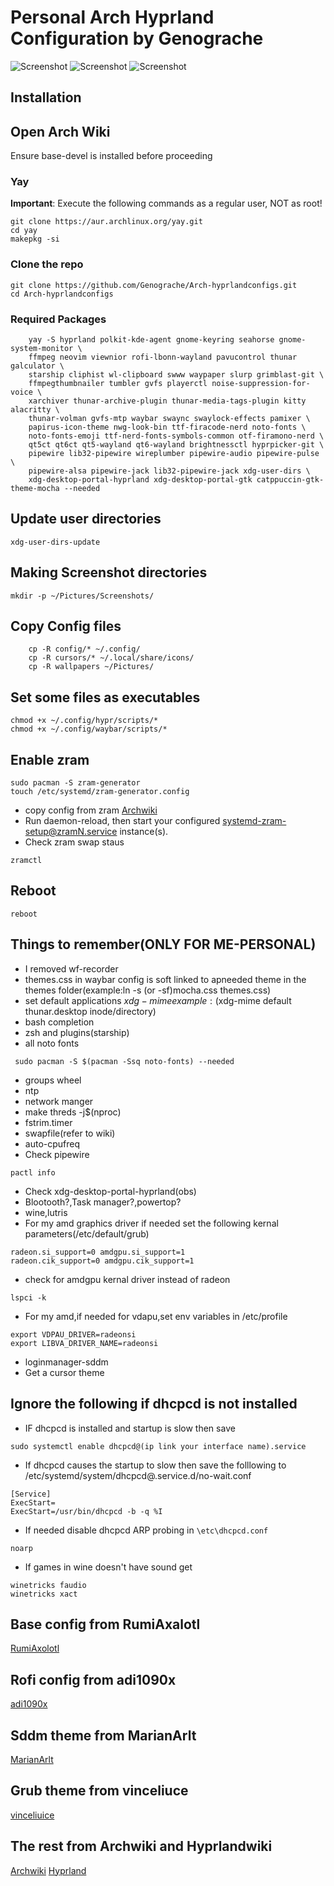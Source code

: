 # Personal Arch Hyprland Configuration by Genograche

![Screenshot](https://github.com/Genograche/Arch-hyprlandconfigs/raw/main/preview/hyprland.png)
![Screenshot](https://github.com/Genograche/Arch-hyprlandconfigs/raw/main/preview/hyprland-rofi.png)
![Screenshot](https://github.com/Genograche/Arch-hyprlandconfigs/raw/main/preview/hyprland-notify.png)
## Installation
## Open Arch Wiki
Ensure base-devel is installed before proceeding

### Yay

**Important**: Execute the following commands as a regular user, NOT as root!

```
git clone https://aur.archlinux.org/yay.git
cd yay
makepkg -si
```
### Clone the repo

```
git clone https://github.com/Genograche/Arch-hyprlandconfigs.git
cd Arch-hyprlandconfigs
```
### Required Packages

```
    yay -S hyprland polkit-kde-agent gnome-keyring seahorse gnome-system-monitor \
    ffmpeg neovim viewnior rofi-lbonn-wayland pavucontrol thunar galculator \
    starship cliphist wl-clipboard swww waypaper slurp grimblast-git \
    ffmpegthumbnailer tumbler gvfs playerctl noise-suppression-for-voice \
    xarchiver thunar-archive-plugin thunar-media-tags-plugin kitty alacritty \
    thunar-volman gvfs-mtp waybar swaync swaylock-effects pamixer \
    papirus-icon-theme nwg-look-bin ttf-firacode-nerd noto-fonts \
    noto-fonts-emoji ttf-nerd-fonts-symbols-common otf-firamono-nerd \
    qt5ct qt6ct qt5-wayland qt6-wayland brightnessctl hyprpicker-git \
    pipewire lib32-pipewire wireplumber pipewire-audio pipewire-pulse \
    pipewire-alsa pipewire-jack lib32-pipewire-jack xdg-user-dirs \
    xdg-desktop-portal-hyprland xdg-desktop-portal-gtk catppuccin-gtk-theme-mocha --needed
```
## Update user directories
```
xdg-user-dirs-update
```
## Making Screenshot directories
```
mkdir -p ~/Pictures/Screenshots/
```
## Copy Config files
```
    cp -R config/* ~/.config/
    cp -R cursors/* ~/.local/share/icons/
    cp -R wallpapers ~/Pictures/
```

## Set some files as executables
```
chmod +x ~/.config/hypr/scripts/*
chmod +x ~/.config/waybar/scripts/*
```

## Enable zram
```
sudo pacman -S zram-generator
touch /etc/systemd/zram-generator.config
```
- copy config from zram [Archwiki](https://wiki.archlinux.org/title/Zram)
- Run daemon-reload, then start your configured systemd-zram-setup@zramN.service instance(s).
- Check zram swap staus
```
zramctl
```

## Reboot
```
reboot
```

## Things to remember(ONLY FOR ME-PERSONAL)
- I removed wf-recorder
- themes.css in waybar config is soft linked to apneeded theme in the themes folder(example:ln -s (or -sf)mocha.css themes.css)
- set default applications $xdg-mime example:($xdg-mime default thunar.desktop inode/directory)
- bash completion
- zsh and plugins(starship)
- all noto fonts
```
 sudo pacman -S $(pacman -Ssq noto-fonts) --needed
```
- groups wheel
- ntp
- network manger
- make threds -j$(nproc)
- fstrim.timer
- swapfile(refer to wiki)
- auto-cpufreq
- Check pipewire
```
pactl info
```
- Check xdg-desktop-portal-hyprland(obs)
- Blootooth?,Task manager?,powertop?
- wine,lutris
- For my amd graphics driver if needed set the following kernal parameters(/etc/default/grub)
```
radeon.si_support=0 amdgpu.si_support=1
radeon.cik_support=0 amdgpu.cik_support=1
```
- check for amdgpu kernal driver instead of radeon
```
lspci -k
```
- For my amd,if needed for vdapu,set env variables in /etc/profile
```
export VDPAU_DRIVER=radeonsi
export LIBVA_DRIVER_NAME=radeonsi
```
- loginmanager-sddm
- Get a cursor theme

## Ignore the following if dhcpcd is not installed

- IF dhcpcd is installed and startup is slow then save
```
sudo systemctl enable dhcpcd@(ip link your interface name).service
```

- If dhcpcd causes the startup to slow then save the folllowing to /etc/systemd/system/dhcpcd@.service.d/no-wait.conf

```
[Service]
ExecStart=
ExecStart=/usr/bin/dhcpcd -b -q %I
```
- If needed disable dhcpcd ARP probing in ```\etc\dhcpcd.conf```
```
noarp
```
- If games in wine doesn't have sound get
```
winetricks faudio
winetricks xact
```

## Base config from RumiAxalotl
[RumiAxolotl](https://github.com/RumiAxolotl)
## Rofi config from adi1090x
[adi1090x](https://github.com/adi1090x)
## Sddm theme from MarianArlt 
[MarianArlt](https://github.com/MarianArlt)
## Grub theme from vinceliuce 
[vinceliuice](https://github.com/vinceliuice)
## The rest from Archwiki and Hyprlandwiki
[Archwiki](https://wiki.archlinux.org/)
[Hyprland](https://wiki.hyprland.org/)
